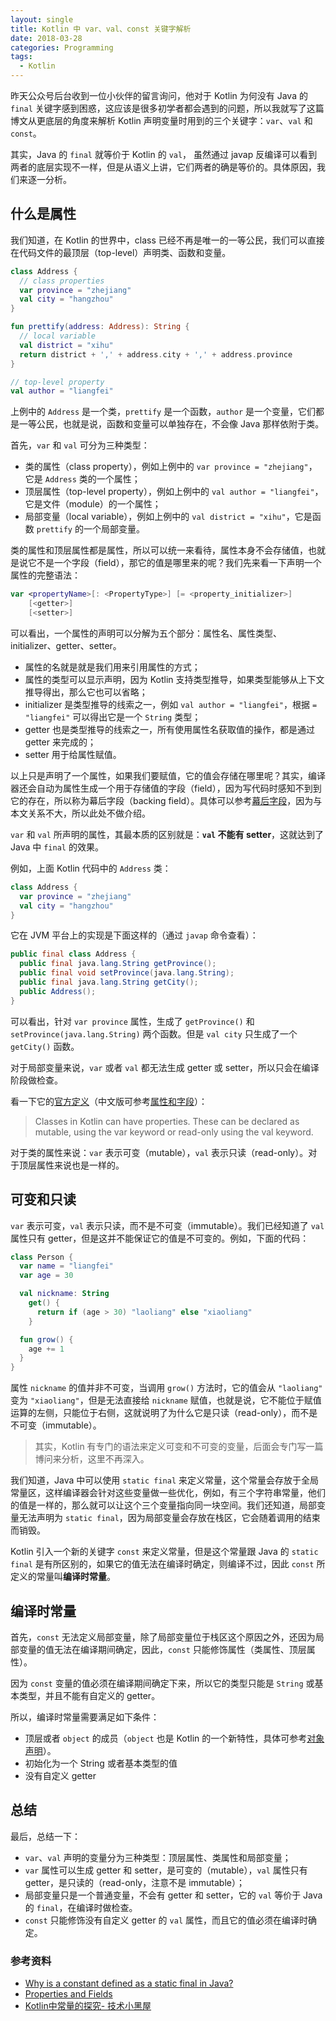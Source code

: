 ```yaml
---
layout: single
title: Kotlin 中 var、val、const 关键字解析
date: 2018-03-28
categories: Programming
tags:
  - Kotlin
---
```


昨天公众号后台收到一位小伙伴的留言询问，他对于 Kotlin 为何没有 Java 的 `final` 关键字感到困惑，这应该是很多初学者都会遇到的问题，所以我就写了这篇博文从更底层的角度来解析 Kotlin 声明变量时用到的三个关键字：`var`、`val` 和 `const`。

其实，Java 的 `final` 就等价于 Kotlin 的 `val`， 虽然通过 javap 反编译可以看到两者的底层实现不一样，但是从语义上讲，它们两者的确是等价的。具体原因，我们来逐一分析。

什么是属性
---
我们知道，在 Kotlin 的世界中，class 已经不再是唯一的一等公民，我们可以直接在代码文件的最顶层（top-level）声明类、函数和变量。

```kotlin
class Address {
  // class properties
  var province = "zhejiang"
  val city = "hangzhou"
}

fun prettify(address: Address): String {
  // local variable
  val district = "xihu"
  return district + ',' + address.city + ',' + address.province
}

// top-level property
val author = "liangfei"
```

上例中的 `Address` 是一个类，`prettify` 是一个函数，`author` 是一个变量，它们都是一等公民，也就是说，函数和变量可以单独存在，不会像 Java 那样依附于类。

首先，`var` 和 `val` 可分为三种类型：

* 类的属性（class property），例如上例中的 `var province = "zhejiang"`，它是 `Address` 类的一个属性；
* 顶层属性（top-level property），例如上例中的 `val author = "liangfei"`，它是文件（module）的一个属性；
* 局部变量（local variable），例如上例中的 `val district = "xihu"`，它是函数 `prettify` 的一个局部变量。

类的属性和顶层属性都是属性，所以可以统一来看待，属性本身不会存储值，也就是说它不是一个字段（field），那它的值是哪里来的呢？我们先来看一下声明一个属性的完整语法：

```kotlin
var <propertyName>[: <PropertyType>] [= <property_initializer>]
    [<getter>]
    [<setter>]
```

可以看出，一个属性的声明可以分解为五个部分：属性名、属性类型、initializer、getter、setter。

* 属性的名就是就是我们用来引用属性的方式；
* 属性的类型可以显示声明，因为 Kotlin 支持类型推导，如果类型能够从上下文推导得出，那么它也可以省略；
* initializer 是类型推导的线索之一，例如 `val author = "liangfei"`，根据 `= "liangfei"` 可以得出它是一个 `String` 类型；
* getter 也是类型推导的线索之一，所有使用属性名获取值的操作，都是通过 getter 来完成的；
* setter 用于给属性赋值。

以上只是声明了一个属性，如果我们要赋值，它的值会存储在哪里呢？其实，编译器还会自动为属性生成一个用于存储值的字段（field），因为写代码时感知不到到它的存在，所以称为幕后字段（backing field）。具体可以参考[幕后字段](https://github.com/LyndonChin/kotlin-docs-zh/blob/master/classes-and-objects/01_properties-and-fields.md#%E5%B9%95%E5%90%8E%E5%AD%97%E6%AE%B5)，因为与本文关系不大，所以此处不做介绍。

`var` 和 `val` 所声明的属性，其最本质的区别就是：**`val` 不能有 setter**，这就达到了 Java 中 `final` 的效果。

例如，上面 Kotlin 代码中的 `Address` 类：

```kotlin
class Address {
  var province = "zhejiang"
  val city = "hangzhou"
}
```

它在 JVM 平台上的实现是下面这样的（通过 `javap` 命令查看）：

```java
public final class Address {
  public final java.lang.String getProvince();
  public final void setProvince(java.lang.String);
  public final java.lang.String getCity();
  public Address();
}
```

可以看出，针对 `var province` 属性，生成了 `getProvince()` 和 `setProvince(java.lang.String)` 两个函数。但是 `val city` 只生成了一个 `getCity()` 函数。

对于局部变量来说，`var` 或者 `val` 都无法生成 getter 或 setter，所以只会在编译阶段做检查。

看一下它的[官方定义](https://kotlinlang.org/docs/reference/properties.html)（中文版可参考[属性和字段](https://github.com/LyndonChin/kotlin-docs-zh/blob/master/classes-and-objects/01_properties-and-fields.md)）：

> Classes in Kotlin can have properties. These can be declared as mutable, using the var keyword or read-only using the val keyword.

对于类的属性来说：`var` 表示可变（mutable），`val` 表示只读（read-only）。对于顶层属性来说也是一样的。

可变和只读
---
`var` 表示可变，`val` 表示只读，而不是不可变（immutable）。我们已经知道了 `val` 属性只有 getter，但是这并不能保证它的值是不可变的。例如，下面的代码：

```kotlin
class Person {
  var name = "liangfei"
  var age = 30

  val nickname: String
    get() {
      return if (age > 30) "laoliang" else "xiaoliang"
    }

  fun grow() {
    age += 1
  }
}
```

属性 `nickname` 的值并非不可变，当调用 `grow()` 方法时，它的值会从 `"laoliang"` 变为 `"xiaoliang"`，但是无法直接给 `nickname` 赋值，也就是说，它不能位于赋值运算的左侧，只能位于右侧，这就说明了为什么它是只读（read-only），而不是不可变（immutable）。

> 其实，Kotlin 有专门的语法来定义可变和不可变的变量，后面会专门写一篇博问来分析，这里不再深入。

我们知道，Java 中可以使用 `static final` 来定义常量，这个常量会存放于全局常量区，这样编译器会针对这些变量做一些优化，例如，有三个字符串常量，他们的值是一样的，那么就可以让这个三个变量指向同一块空间。我们还知道，局部变量无法声明为 `static final`，因为局部变量会存放在栈区，它会随着调用的结束而销毁。

Kotlin 引入一个新的关键字 `const` 来定义常量，但是这个常量跟 Java 的 `static final` 是有所区别的，如果它的值无法在编译时确定，则编译不过，因此 `const` 所定义的常量叫**编译时常量**。

编译时常量
---
首先，`const` 无法定义局部变量，除了局部变量位于栈区这个原因之外，还因为局部变量的值无法在编译期间确定，因此，`const` 只能修饰属性（类属性、顶层属性）。

因为 `const` 变量的值必须在编译期间确定下来，所以它的类型只能是 `String` 或基本类型，并且不能有自定义的 getter。

所以，编译时常量需要满足如下条件：

* 顶层或者 `object` 的成员（`object` 也是 Kotlin 的一个新特性，具体可参考[对象声明](https://github.com/LyndonChin/kotlin-docs-zh/blob/master/classes-and-objects/10_objects.md#%E5%AF%B9%E8%B1%A1%E5%A3%B0%E6%98%8E)）。
* 初始化为一个 String 或者基本类型的值
* 没有自定义 getter

总结
---
最后，总结一下：

* `var`、`val` 声明的变量分为三种类型：顶层属性、类属性和局部变量；
* `var` 属性可以生成 getter 和 setter，是可变的（mutable），`val` 属性只有 getter，是只读的（read-only，注意不是 immutable）；
* 局部变量只是一个普通变量，不会有 getter 和 setter，它的 `val` 等价于 Java 的 `final`，在编译时做检查。
* `const` 只能修饰没有自定义 getter 的 `val` 属性，而且它的值必须在编译时确定。

### 参考资料
* [Why is a constant defined as a static final in Java?](https://www.quora.com/Why-is-a-constant-defined-as-a-static-final-in-Java)
* [Properties and Fields](https://kotlinlang.org/docs/reference/properties.html)
* [Kotlin中常量的探究- 技术小黑屋](https://droidyue.com/blog/2017/11/05/dive-into-kotlin-constants/)
